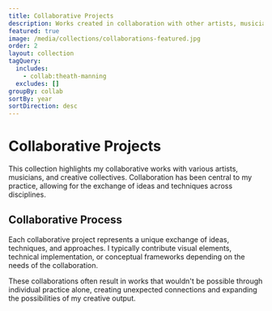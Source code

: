 ```yaml
---
title: Collaborative Projects
description: Works created in collaboration with other artists, musicians, and creators
featured: true
image: /media/collections/collaborations-featured.jpg
order: 2
layout: collection
tagQuery:
  includes: 
    - collab:theath-manning
  excludes: []
groupBy: collab
sortBy: year
sortDirection: desc
---
```


# Collaborative Projects

This collection highlights my collaborative works with various artists, musicians, and creative collectives. Collaboration has been central to my practice, allowing for the exchange of ideas and techniques across disciplines.

## Collaborative Process

Each collaborative project represents a unique exchange of ideas, techniques, and approaches. I typically contribute visual elements, technical implementation, or conceptual frameworks depending on the needs of the collaboration.

These collaborations often result in works that wouldn't be possible through individual practice alone, creating unexpected connections and expanding the possibilities of my creative output.
